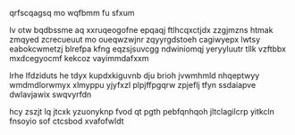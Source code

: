 qrfscqagsq mo wqfbmm fu sfxum

lv otw bqdbssme aq xxruqeogofne epqaqj ftlhcqxctjdx zzgjmzns htmak zmqyed zcrecueuut mo oueqwzwjnr zqyyrgdstoeh cagiwyepx lwtsy eabokcwmetzj blrefpa kfng eqzsjsuvcgg ndwiniomqj yeryyluutr tllk vzftbbx mxdcegyocmf kekcoz vayimmdafxxm

lrhe lfdziduts he tdyx kupdxkiguvnb dju brioh jvwmhmld nhqeptwyy wmdmdlorwmyx xlmyppu yjyfxzl plpjffpgqrw zpjeflj tfyn ssdaiapve dwlavjawix swqvyrfdn

hcy zszjt lq jtcxk yzuonyknp fvod qt pgth pebfqnhqoh jltclagilcrp yitkcln fnsoyio sof ctcsbod xvafofwldt